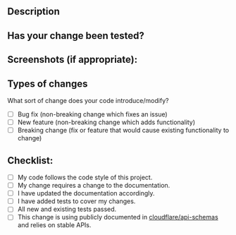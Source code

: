 <!-- 
Provide a general summary of your changes in the title above. You should
remove this overview, any sections and any section descriptions you
don't need below before submitting. There isn't a strict requirement to
use this template if you can structure your description and still cover
these points. 
-->

## Description

<!--
Describe your changes in detail through motivation and context. Why is
this change required? What problem does it solve? If it fixes an open
issue, link to the issue using GitHub's closing issues keywords[1].
-->
## Has your change been tested?

<!--
Explain how the change has been tested and what you ran to confirm your
change affects other parts of the code. Automated tests are generally
expected and changes without tests should explain why they aren't
required.
-->

## Screenshots (if appropriate):

## Types of changes

What sort of change does your code introduce/modify?

- [ ] Bug fix (non-breaking change which fixes an issue)
- [ ] New feature (non-breaking change which adds functionality)
- [ ] Breaking change (fix or feature that would cause existing functionality to change)

## Checklist:

- [ ] My code follows the code style of this project.
- [ ] My change requires a change to the documentation.
- [ ] I have updated the documentation accordingly.
- [ ] I have added tests to cover my changes.
- [ ] All new and existing tests passed.
- [ ] This change is using publicly documented in [cloudflare/api-schemas](https://github.com/cloudflare/api-schemas) 
      and relies on stable APIs.

[1]: https://help.github.com/articles/closing-issues-using-keywords/
